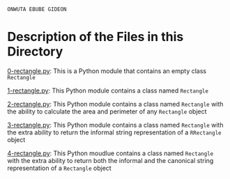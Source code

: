 ```
ONWUTA EBUBE GIDEON
```

# Description of the Files in this Directory


[0-rectangle.py](./0-rectangle.py): This is a Python module that contains an empty class ``Rectangle``



[1-rectangle.py](./1-rectangle.py): This Python module contains a class named ``Rectangle``



[2-rectangle.py](./2-rectangle.py): This Python module contains a class named ``Rectangle`` with the ability to calculate the area and perimeter of any ``Rectangle`` object



[3-rectangle.py](./3-rectangle.py): This Python module contains a class named ``Rectangle`` with the extra ability to return the informal string representation of a ``RRectangle`` object



[4-rectangle.py](./4-rectangle.py): This Python moudlue contains a class named ``Rectangle`` with the extra ability to return both the informal and the canonical string representation of a ``Rectangle`` object
